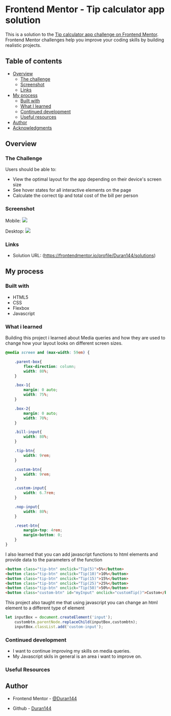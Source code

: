 # Frontend Mentor - Tip calculator app solution

This is a solution to the [Tip calculator app challenge on Frontend Mentor](https://www.frontendmentor.io/challenges/tip-calculator-app-ugJNGbJUX). Frontend Mentor challenges help you improve your coding skills by building realistic projects.

## Table of contents

- [Overview](#overview)
  - [The challenge](#the-challenge)
  - [Screenshot](#screenshot)
  - [Links](#links)
- [My process](#my-process)
  - [Built with](#built-with)
  - [What I learned](#what-i-learned)
  - [Continued development](#continued-development)
  - [Useful resources](#useful-resources)
- [Author](#author)
- [Acknowledgments](#acknowledgments)

## Overview

### The Challenge

Users should be able to:

- View the optimal layout for the app depending on their device's screen size
- See hover states for all interactive elements on the page
- Calculate the correct tip and total cost of the bill per person

### Screenshot

Mobile:
![](./screenshot2.jpg)

Desktop:
![](./screenshot1.jpg)

### Links

- Solution URL: (https://frontendmentor.io/profile/Duran144/solutions)

## My process

### Built with 

- HTML5
- CSS
- Flexbox
- Javascript

### What i learned

Building this project i learned about Media queries and how they are used to change how your layout looks on different screen sizes.

``` css
@media screen and (max-width: 59em) {

    .parent-box{
        flex-direction: column;
        width: 80%;
    }

    .box-1{
        margin: 0 auto;
        width: 75%;
    }

    .box-2{
        margin: 0 auto;
        width: 70%;
    }

    .bill-input{
        width: 80%;
    }

    .tip-btn{
        width: 9rem;
    }

    .custom-btn{
        width: 9rem;
    }

    .custom-input{
        width: 6.7rem;
    }

    .nop-input{
        width: 80%;
    }

    .reset-btn{
        margin-top: 4rem;
        margin-bottom: 0;
    }
}
```

I also learned that you can add javascript functions to html elements and provide data to the parameters of the function
``` html
<button class="tip-btn" onclick="Tip(5)">5%</button>
<button class="tip-btn" onclick="Tip(10)">10%</button>
<button class="tip-btn" onclick="Tip(15)">15%</button>
<button class="tip-btn" onclick="Tip(25)">25%</button>
<button class="tip-btn" onclick="Tip(50)">50%</button>
<button class="custom-btn" id="myInput" onclick="customTip()">Custom</button>
```

This project also taught me that using javascript you can change an html element to a different type of element
``` js
let inputBox = document.createElement('input');
    custombtn.parentNode.replaceChild(inputBox,custombtn);
    inputBox.classList.add('custom-input');
``` 

### Continued development
* I want to continue improving my skills on media queries.
* My Javascript skils in general is an area i want to improve on.

### Useful Resources

## Author

- Frontend Mentor - [@Duran144](https://www.frontendmentor.io/profile/Duran144)

- Github - [Duran144](https://www.github.com/Duran144)